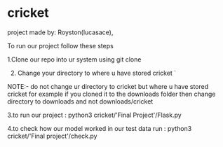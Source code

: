 # cricket

project made by: Royston(lucasace),



To run our project follow these steps

1.Clone our repo into ur system using git clone

2. Change your directory to where u have stored cricket
` 
  
  NOTE:- do not change ur directory to cricket but where u have stored cricket 
          for example if you cloned it to the downloads folder then change directory to downloads and not downloads/cricket
          
3.to run our project : python3 cricket/'Final Project'/Flask.py

4.to check how our model worked in our test data run : python3 cricket/'Final project'/check.py 
